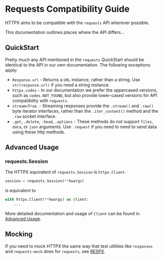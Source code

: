# Requests Compatibility Guide

HTTPX aims to be compatible with the `requests` API wherever possible.

This documentation outlines places where the API differs...

## QuickStart

Pretty much any API mentioned in the `requests` QuickStart should be identical
to the API in our own documentation. The following exceptions apply:

* `Response.url` - Returns a `URL` instance, rather than a string. Use `str(response.url)` if you need a string instance.
* `httpx.codes` - In our documentation we prefer the uppercased versions, such as `codes.NOT_FOUND`,
but also provide lower-cased versions for API compatibility with `requests`.
* `stream=True`. - Streaming responses provide the `.stream()` and `.raw()` byte iterator interfaces, rather than the `.iter_content()` method and the `.raw` socket interface.
* `.get`, `.delete`, `.head`, `.options` -  These methods do not support `files`, `data`, or `json` arguments. Use `.request` if you need to need to send data using these http methods.

## Advanced Usage

### requests.Session
The HTTPX equivalent of `requests.Session` is `httpx.Client`.

```python
session = requests.Session(**kwargs)
```

is equivalent to

```python
with httpx.Client(**kwargs) as client:
    ...
```

More detailed documentation and usage of `Client` can be found in [Advanced Usage](advanced.md).

## Mocking

If you need to mock HTTPX the same way that test utilities like `responses` and `requests-mock` does for `requests`, see [RESPX](https://github.com/lundberg/respx).
